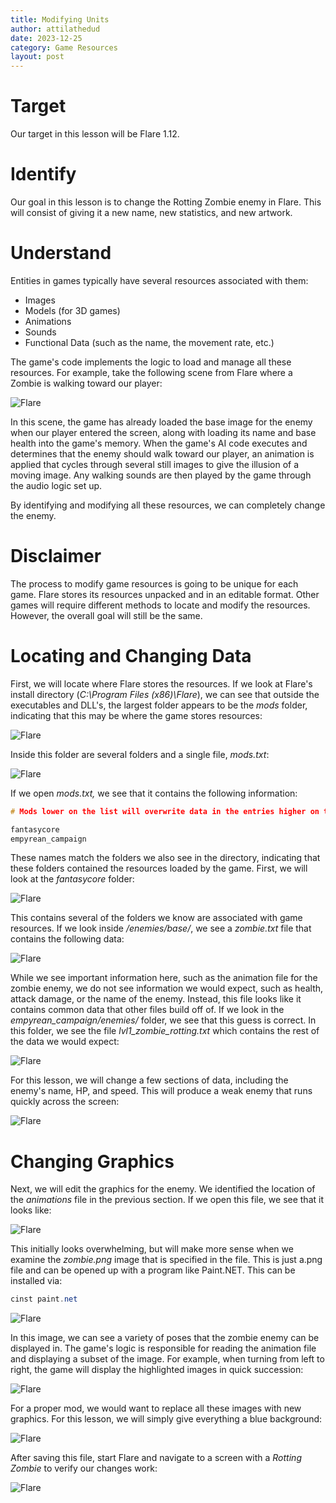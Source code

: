 ```yaml
---
title: Modifying Units
author: attilathedud
date: 2023-12-25
category: Game Resources
layout: post
---
```


# Target

Our target in this lesson will be Flare 1.12.

# Identify

Our goal in this lesson is to change the Rotting Zombie enemy in Flare. This
will consist of giving it a new name, new statistics, and new artwork.

# Understand

Entities in games typically have several resources associated with them:

- Images
- Models (for 3D games)
- Animations
- Sounds
- Functional Data (such as the name, the movement rate, etc.)

The game's code implements the logic to load and manage all these
resources. For example, take the following scene from Flare where a Zombie
is walking toward our player:

![Flare](/assets/images/8/4/flare1.png)

In this scene, the game has already loaded the base image for the enemy
when our player entered the screen, along with loading its name and base
health into the game's memory. When the game's AI code executes and
determines that the enemy should walk toward our player, an animation is
applied that cycles through several still images to give the illusion of a
moving image. Any walking sounds are then played by the game through the
audio logic set up.

By identifying and modifying all these resources, we can completely change
the enemy.

# Disclaimer

The process to modify game resources is going to be unique for each game.
Flare stores its resources unpacked and in an editable format. Other games
will require different methods to locate and modify the resources.
However, the overall goal will still be the same.

# Locating and Changing Data

First, we will locate where Flare stores the resources. If we look at
Flare's install directory (*C:\Program Files (x86)\Flare*), we can
see that outside the executables and DLL's, the largest folder appears to
be the *mods* folder, indicating that this may be where the game
stores resources:

![Flare](/assets/images/8/4/flare2.png)

Inside this folder are several folders and a single file, *mods.txt*:

![Flare](/assets/images/8/4/flare3.png)

If we open *mods.txt,* we see that it contains the following
information:

```c++
# Mods lower on the list will overwrite data in the entries higher on the list

fantasycore
empyrean_campaign
```

These names match the folders we also see in the directory, indicating
that these folders contained the resources loaded by the game. First, we
will look at the *fantasycore* folder:

![Flare](/assets/images/8/4/flare4.png)

This contains several of the folders we know are associated with game
resources. If we look inside */enemies/base/*, we see a
*zombie.txt* file that contains the following data:

![Flare](/assets/images/8/4/flare5.png)

While we see important information here, such as the animation file for
the zombie enemy, we do not see information we would expect, such as
health, attack damage, or the name of the enemy. Instead, this file looks
like it contains common data that other files build off of. If we look in
the *empyrean_campaign/enemies/* folder, we see that this guess is
correct. In this folder, we see the file
*lvl1_zombie_rotting.txt* which contains the rest of the data we
would expect:

![Flare](/assets/images/8/4/flare6.png)

For this lesson, we will change a few sections of data, including the enemy's
name, HP, and speed. This will produce a weak enemy that runs quickly
across the screen:

![Flare](/assets/images/8/4/flare7.png)

# Changing Graphics

Next, we will edit the graphics for the enemy. We identified the location
of the *animations* file in the previous section. If we open this
file, we see that it looks like:

![Flare](/assets/images/8/4/flare8.png)

This initially looks overwhelming, but will make more sense when we
examine the *zombie.png* image that is specified in the file. This is
just a.png file and can be opened up with a program like Paint.NET. This
can be installed via:

```powershell
cinst paint.net
```

![Flare](/assets/images/8/4/flare9.png)

In this image, we can see a variety of poses that the zombie enemy can be
displayed in. The game's logic is responsible for reading the animation
file and displaying a subset of the image. For example, when turning from
left to right, the game will display the highlighted images in quick
succession:

![Flare](/assets/images/8/4/flare10.png)

For a proper mod, we would want to replace all these images with new
graphics. For this lesson, we will simply give everything a blue background:

![Flare](/assets/images/8/4/flare11.png)

After saving this file, start Flare and navigate to a screen with a
*Rotting Zombie* to verify our changes work:

![Flare](/assets/images/8/4/flare12.png)

&nbsp;
